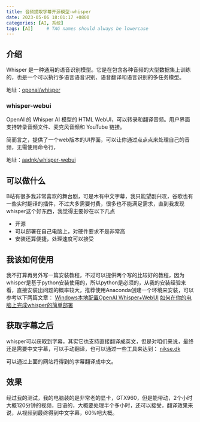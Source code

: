 ```yaml
---
title: 音频提取字幕开源模型-whisper
date: 2023-05-06 18:01:17 +0800
categories: [AI, 系统]
tags: [AI]     # TAG names should always be lowercase
---
```

## 介绍
Whisper 是一种通用的语音识别模型。它是在包含各种音频的大型数据集上训练的，也是一个可以执行多语言语音识别、语音翻译和语言识别的多任务模型。

地址：[openai/whisper](https://github.com/openai/whisper)
### whisper-webui
OpenAI 的 Whisper AI 模型的 HTML WebUI，可以转录和翻译音频。用户界面支持转录音频文件、麦克风音频和 YouTube 链接。

简而言之，提供了一个web版本的UI界面，可以让你通过点点点来处理自己的音频，无需使用命令行，

地址：[aadnk/whisper-webui](https://huggingface.co/spaces/aadnk/whisper-webui)
## 可以做什么
B站有很多我非常喜欢的舞台剧，可是木有中文字幕，我只能望剧兴叹，谷歌也有一些实时翻译的插件，不过大多需要付费，很多也不能满足需求，直到我发现whisper这个好东西，我觉得主要妙在以下几点

 - 开源
 - 可以部署在自己电脑上，对硬件要求不是非常高
 - 安装还算便捷，处理速度可以接受

## 我该如何使用
我不打算再另外写一篇安装教程，不过可以提供两个写的比较好的教程，因为whisper是基于python安装使用的，所以python是必须的，从我的安装经验来看，直接安装出问题的概率较大，推荐使用Anaconda创建一个环境来安装，可以参考以下两篇文章：
[Windows本地配置OpenAI Whisper+WebUI](https://zhuanlan.zhihu.com/p/611439310)
[如何在你的电脑上完成whisper的简单部署](https://blog.csdn.net/m0_52156129/article/details/129263703)

## 获取字幕之后
whisper可以获取到字幕，其实它也支持直接翻译成英文，但是对咱们来说，最终还是需要中文字幕，可以手动翻译，也可以通过一些工具来达到：
[nikse.dk](https://www.nikse.dk/subtitleedit/online)

可以通过上面的网站将得到的字幕翻译成中文。

## 效果
经过我的测试，我的电脑装的是非常老的显卡，GTX960，但是能带动，2个小时大概120分钟的视频，日语的，大概要处理半个多小时，还可以接受，翻译效果来说，从视频到最终得到中文字幕，60%吧大概。
